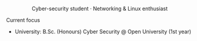 <p align="center">
  Cyber-security student · Networking & Linux enthusiast
</p>

Current focus
- University: B.Sc. (Honours) Cyber Security @ Open University (1st year)
